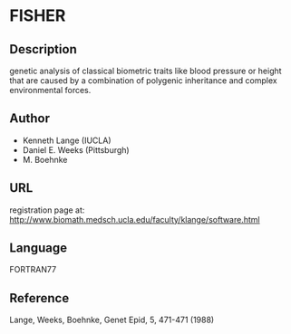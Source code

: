 # FISHER

## Description
genetic analysis of classical biometric traits like blood pressure or height that are caused by a combination of polygenic inheritance and complex environmental forces.

## Author
* Kenneth Lange (IUCLA)
* Daniel E. Weeks (Pittsburgh)
* M. Boehnke

## URL
registration page at: http://www.biomath.medsch.ucla.edu/faculty/klange/software.html

## Language
FORTRAN77

## Reference
Lange, Weeks, Boehnke, Genet Epid, 5, 471-471 (1988)